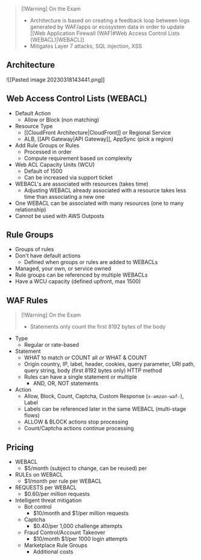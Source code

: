 >[!Warning] On the Exam
> - Architecture is based on creating a feedback loop between logs generated by WAF/apps or ecosystem data in order to update [[Web Application Firewall (WAF)#Web Access Control Lists (WEBACL)|WEBACL]]
> - Mitigates Layer 7 attacks, SQL injection, XSS

## Architecture

![[Pasted image 20230318143441.png]]

## Web Access Control Lists (WEBACL)

- Default Action
	- Allow or Block (non matching)
- Resource Type
	- [[CloudFront Architecture|CloudFront]] or Regional Service
	- ALB, [[API Gateway|API Gateway]], AppSync (pick a region)
- Add Rule Groups or Rules
	- Processed in order
	- Compute requirement based on complexity
- Web ACL Capacity Units (WCU)
	- Default of 1500
	- Can be increased via support ticket
- WEBACL's are associated with resources (takes time)
	- Adjusting WEBACL already associated with a resource takes less time than associating a new one
- One WEBACL can be associated with many resources (one to many relationship)
- Cannot be used with AWS Outposts

## Rule Groups

- Groups of rules
- Don't have default actions
	- Defined when groups or rules are added to WEBACLs
- Managed, your own, or service owned
- Rule groups can be referenced by multiple WEBACLs
- Have a WCU capacity (defined upfront, max 1500)

## WAF Rules

>[!Warning] On the Exam
> - Statements only count the first 8192 bytes of the body

- Type
	- Regular or rate-based
- Statement
	- WHAT to match *or* COUNT all *or* WHAT & COUNT
	- Origin country, IP, label, header, cookies, query parameter, URI path, query string, body (first 8192 bytes only) HTTP method
	- Rules can have a single statement or multiple
		- AND, OR, NOT statements
- Action 
	- Allow, Block, Count, Captcha, Custom Response (`x-amzon-waf-`), Label
	- Labels can be referenced later in the same WEBACL (multi-stage flows)
	- ALLOW & BLOCK actions stop processing
	- Count/Captcha actions continue processing

## Pricing

- WEBACL
	- $5/month (subject to change, can be reused) per
- RULEs on WEBACL
	- $1/month per rule per WEBACL
- REQUESTS per WEBACL
	- $0.60/per million requests
- Intelligent threat mitigation
	- Bot control
		- $10/month and $1/per million requests
	- Captcha
		- $0.40/per 1,000 challenge attempts
	- Fraud Control/Account Takeover
		- $10/month $1/per 1000 login attempts
	- Marketplace Rule Groups
		- Additional costs